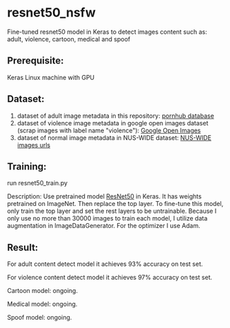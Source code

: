 # resnet50_nsfw
Fine-tuned resnet50 model in Keras to detect images content such as: adult, violence, cartoon, medical and spoof

## Prerequisite:
Keras
Linux machine with GPU

## Dataset:
1. dataset of adult image metadata in this repository: 
[pornhub database](https://github.com/ZixuanLiang/hub-db "pornhub database")
2. dataset of violence image metadata in google open images dataset (scrap images with label name "violence"): 
[Google Open Images](https://github.com/openimages/dataset "Google Open Images")
3. dataset of normal image metadata in NUS-WIDE dataset:
[NUS-WIDE images urls](http://dl.nextcenter.org/public/nuswide/NUS-WIDE-urls.rar "NUS-WIDE images urls")

## Training:
run resnet50_train.py

Description: Use pretrained model [ResNet50](https://keras.io/applications/#resnet50 "ResNet50") in
Keras. It has weights pretrained on ImageNet. Then replace the top layer. To fine-tune this model, only train the top layer and
set the rest layers to be untrainable. Because I only use no more than 30000 images to train each model, I utilize data augmentation
in ImageDataGenerator. For the optimizer I use Adam.

## Result:
For adult content detect model it achieves 93% accuracy on test set.

For violence content detect model it achieves 97% accuracy on test set.

Cartoon model: ongoing.

Medical model: ongoing.

Spoof model: ongoing.
